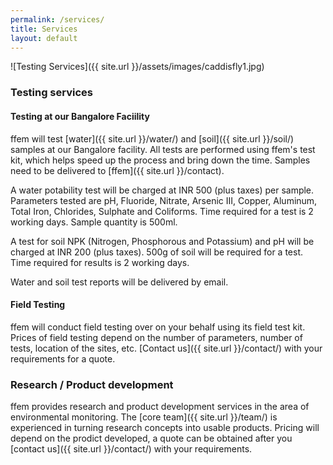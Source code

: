 ```yaml
---
permalink: /services/
title: Services
layout: default
---
```

![Testing Services]({{ site.url }}/assets/images/caddisfly1.jpg)
### Testing services
#### Testing at our Bangalore Faciility
ffem will test [water]({{ site.url }}/water/) and [soil]({{ site.url }}/soil/) samples at our Bangalore facility. All tests are performed using ffem's test kit, which helps speed up the process and bring down the time. Samples need to be delivered to [ffem]({{ site.url }}/contact).

A water potability test will be charged at INR 500 (plus taxes) per sample. Parameters tested are pH, Fluoride, Nitrate, Arsenic III, Copper, Aluminum, Total Iron, Chlorides, Sulphate and Coliforms. Time required for a test is 2 working days. Sample quantity is 500ml.

A test for soil NPK (Nitrogen, Phosphorous and Potassium) and pH will be charged at INR 200 (plus taxes). 500g of soil will be required for a test. Time required for results is 2 working days.

Water and soil test reports will be delivered by email.

#### Field Testing
ffem will conduct field testing over on your behalf using its field test kit. Prices of field testing depend on the number of parameters, number of tests, location of the sites, etc. [Contact us]({{ site.url }}/contact/) with your requirements for a quote.

### Research / Product development
ffem provides research and product development services in the area of environmental monitoring. The [core team]({{ site.url }}/team/) is experienced in turning research concepts into usable products. Pricing will depend on the prodict developed, a quote can be obtained after you [contact us]({{ site.url }}/contact/) with your requirements.
